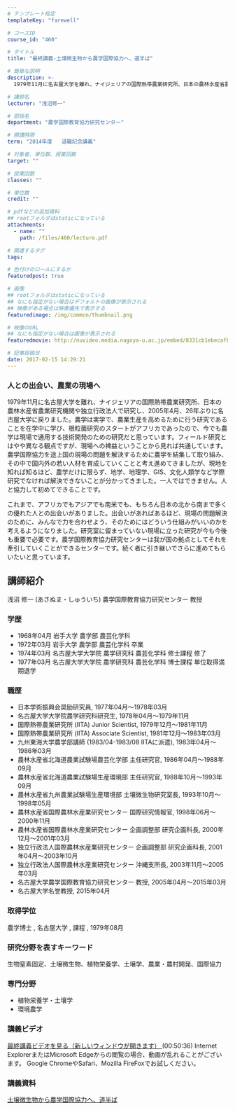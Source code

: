 ```yaml
---
# テンプレート指定
templateKey: "farewell"

# コースID
course_id: "460"

# タイトル
title: "最終講義-土壌微生物から農学国際協力へ、道半ば"

# 簡単な説明
description: >-
  1979年11月に名古屋大学を離れ、ナイジェリアの国際熱帯農業研究所、日本の農林水産省農業研究機関や独立行政法人で研究し、2005年4月、26年ぶりに名古屋大学に戻りました。農学は実学で、農業生産...

# 講師名
lecturer: "浅沼修一"

# 部局名
department: "農学国際教育協力研究センター"

# 開講時限
term: "2014年度	退職記念講義"

# 対象者、単位数、授業回数
target: ""

# 授業回数
classes: ""

# 単位数
credit: ""

# pdfなどの追加資料
## rootフォルダはstaticになっている
attachments: 
  - name: "" 
    path: /files/460/lecture.pdf

# 関連するタグ
tags:

# 色付けのロールにするか
featuredpost: true

# 画像
## rootフォルダはstaticになっている
## なにも指定がない場合はデフォルトの画像が表示される
## 映像がある場合は映像優先で表示する
featuredimage: /img/common/thumbnail.png

# 映像のURL
## なにも指定がない場合は画像が表示される
featuredmovie: http://nuvideo.media.nagoya-u.ac.jp/embed/8331cb1ebecafb5b03384ba6bbbe5f66cb628b4f

# 記事投稿日
date: 2017-02-15 14:29:21
---
```


### 人との出会い、農業の現場へ

1979年11月に名古屋大学を離れ、ナイジェリアの国際熱帯農業研究所、日本の農林水産省農業研究機関や独立行政法人で研究し、2005年4月、26年ぶりに名古屋大学に戻りました。農学は実学で、農業生産を高めるために行う研究であることを在学中に学び、根粒菌研究のスタートがアフリカであったので、今でも農学は現場で通用する技術開発のための研究だと思っています。フィールド研究とはやや異なる観点ですが、現場への裨益ということから見れば共通しています。農学国際協力を途上国の現場の問題を解決するために農学を結集して取り組み、その中で国内外の若い人材を育成していくことと考え進めてきましたが、現地を知れば知るほど、農学だけに限らず、地学、地理学、GIS、文化人類学など学際研究でなければ解決できないことが分かってきました。一人ではできません。人と協力して初めてできることです。

これまで、アフリカでもアジアでも南米でも、もちろん日本の北から南まで多くの優れた人との出会いがありました。出会いがあればあるほど、現場の問題解決のために、みんなで力を合わせよう、そのためにはどういう仕組みがいいのかを考えるようになりました。研究室に留まっていない現場に立った研究が今も今後も重要で必要です。農学国際教育協力研究センターは我が国の拠点としてそれを牽引していくことができるセンターです。続く者に引き継いでさらに進めてもらいたいと思っています。


## 講師紹介

浅沼 修一 (あさぬま・しゅういち) 農学国際教育協力研究センター 教授

### 学歴

* 1968年04月 岩手大学 農学部 農芸化学科
* 1972年03月 岩手大学 農学部 農芸化学科 卒業
* 1974年03月 名古屋大学大学院 農学研究科 農芸化学科 修士課程 修了
* 1977年03月 名古屋大学大学院 農学研究科 農芸化学科 博士課程 単位取得満期退学

### 職歴

* 日本学術振興会奨励研究員, 1977年04月〜1978年03月
* 名古屋大学大学院農学研究科研究生, 1978年04月〜1979年11月
* 国際熱帯農業研究所 (IITA) Junior Scientist, 1979年12月〜1981年11月
* 国際熱帯農業研究所 (IITA) Associate Scientist, 1981年12月〜1983年03月
* 九州東海大学農学部講師 (1983/04-1983/08 IITAに派遣), 1983年04月〜1986年03月
* 農林水産省北海道農業試験場農芸化学部 主任研究官, 1986年04月〜1988年09月
* 農林水産省北海道農業試験場生産環境部 主任研究官, 1988年10月〜1993年09月
* 農林水産省九州農業試験場生産環境部 土壌微生物研究室長, 1993年10月〜1998年05月
* 農林水産省国際農林水産業研究センター 国際研究情報官, 1998年06月〜2000年11月
* 農林水産省国際農林水産業研究センター 企画調整部 研究企画科長, 2000年12月〜2001年03月
* 独立行政法人国際農林水産業研究センター 企画調整部 研究企画科長, 2001年04月〜2003年10月
* 独立行政法人国際農林水産業研究センター 沖縄支所長, 2003年11月〜2005年03月
* 名古屋大学農学国際教育協力研究センター 教授, 2005年04月〜2015年03月
* 名古屋大学名誉教授, 2015年04月

### 取得学位

農学博士 , 名古屋大学 , 課程 , 1979年08月

### 研究分野を表すキーワード

生物窒素固定、土壌微生物、植物栄養学、土壌学、農業・農村開発、国際協力

### 専門分野

* 植物栄養学・土壌学
* 環境農学


### 講義ビデオ

<a href="http://nuvideo.media.nagoya-u.ac.jp/embed/0169e50a0197b28516d998d43e64e78386080d9b" target="blank">最終講義ビデオを見る（新しいウィンドウが開きます） </a> (00:50:36)
Internet ExplorerまたはMicrosoft Edgeからの閲覧の場合、動画が乱れることがございます。
Google ChromeやSafari、Mozilla FireFoxでお試しください。

### 講義資料

[土壌微生物から農学国際協力へ、道半ば](/files/460/lecture.pdf) 

